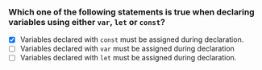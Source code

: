 ### Which one of the following statements is true when declaring variables using either `var`, `let` or `const`?

- [x] Variables declared with `const` must be assigned during declaration.
- [ ] Variables declared with `var` must be assigned during declaration
- [ ] Variables declared with `let` must be assigned during declaration.
